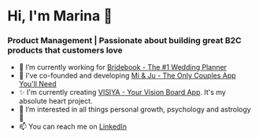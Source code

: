 <h1 align="left">Hi, I'm Marina 👋</h1>
<h3 align="left">Product Management | Passionate about building great B2C products that customers love</h3>

- 🔭 I’m currently working for [Bridebook - The #1 Wedding Planner](https://bridebook.com)
- 🩷 I've co-founded and developing [Mi & Ju - The Only Couples App You'll Need](https://www.miandju.app/)
- ✨ I'm currently creating [VISIYA - Your Vision Board App](https://www.visiya.app/). It's my absolute heart project.
- 🤔 I’m interested in all things personal growth, psychology and  astrology 🌙
- 📫 You can reach me on [LinkedIn](https://www.linkedin.com/in/marina-mazein/)
